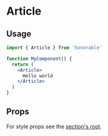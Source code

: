 # Article

## Usage

```jsx
import { Article } from 'honorable'

function MyComponent() {
  return (
    <Article>
      Hello world
    </Article>
  )
}
```

## Props

For style props see the [section's root](/components/html-tags).
